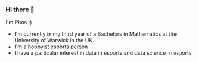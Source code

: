 ### Hi there 👋

I'm Phos :)

- I'm currently in my third year of a Bachelors in Mathematics at the University of Warwick in the UK
- I'm a hobbyist esports person
- I have a particular interest in data in esports and data science in esports

<!--
**Phosphorescentt/phosphorescentt** is a ✨ _special_ ✨ repository because its `README.md` (this file) appears on your GitHub profile.

Here are some ideas to get you started:

- 🔭 I’m currently working on ...
- 🌱 I’m currently learning ...
- 👯 I’m looking to collaborate on ...
- 🤔 I’m looking for help with ...
- 💬 Ask me about ...
- 📫 How to reach me: ...
- 😄 Pronouns: ...
- ⚡ Fun fact: ...
-->

